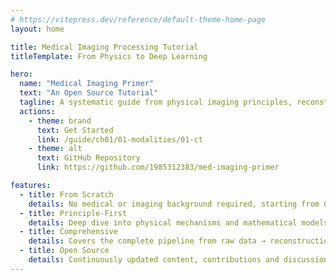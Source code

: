 ```yaml
---
# https://vitepress.dev/reference/default-theme-home-page
layout: home

title: Medical Imaging Processing Tutorial
titleTemplate: From Physics to Deep Learning

hero:
  name: "Medical Imaging Primer"
  text: "An Open Source Tutorial"
  tagline: A systematic guide from physical imaging principles, reconstruction algorithms to deep learning post-processing
  actions:
    - theme: brand
      text: Get Started
      link: /guide/ch01/01-modalities/01-ct
    - theme: alt
      text: GitHub Repository
      link: https://github.com/1985312383/med-imaging-primer

features:
  - title: From Scratch
    details: No medical or imaging background required, starting from CT/MRI basics
  - title: Principle-First
    details: Deep dive into physical mechanisms and mathematical models, beyond API calls
  - title: Comprehensive
    details: Covers the complete pipeline from raw data → reconstruction → AI post-processing
  - title: Open Source
    details: Continuously updated content, contributions and discussions welcome
---
```


